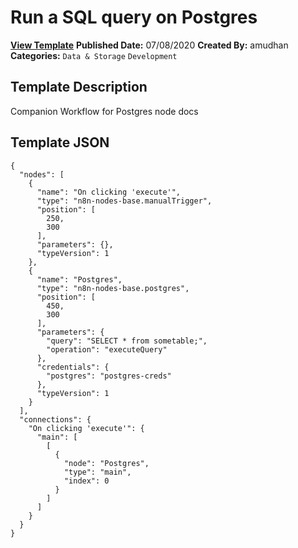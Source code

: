 # Run a SQL query on Postgres

**[View Template](https://n8n.io/workflows/458-/)**  **Published Date:** 07/08/2020  **Created By:** amudhan  **Categories:** `Data & Storage` `Development`  

## Template Description

Companion Workflow for Postgres node docs





## Template JSON

```
{
  "nodes": [
    {
      "name": "On clicking 'execute'",
      "type": "n8n-nodes-base.manualTrigger",
      "position": [
        250,
        300
      ],
      "parameters": {},
      "typeVersion": 1
    },
    {
      "name": "Postgres",
      "type": "n8n-nodes-base.postgres",
      "position": [
        450,
        300
      ],
      "parameters": {
        "query": "SELECT * from sometable;",
        "operation": "executeQuery"
      },
      "credentials": {
        "postgres": "postgres-creds"
      },
      "typeVersion": 1
    }
  ],
  "connections": {
    "On clicking 'execute'": {
      "main": [
        [
          {
            "node": "Postgres",
            "type": "main",
            "index": 0
          }
        ]
      ]
    }
  }
}
```
